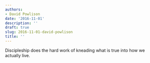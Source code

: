 ```yaml
---
authors:
- David Powlison
date: '2016-11-01'
description: ''
draft: true
slug: 2016-11-01-david-powlison
title: ''
---
```

Discipleship does the hard work of kneading what is true into how we actually live.



